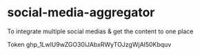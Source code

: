 # social-media-aggregator
To integrate multiple social medias &amp; get the content to one place

Token
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
